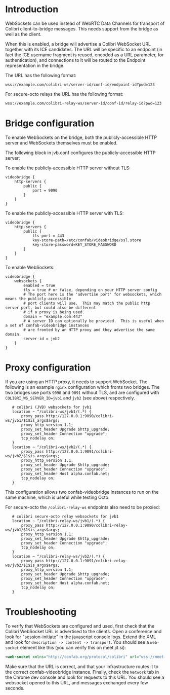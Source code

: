# Introduction
WebSockets can be used instead of WebRTC Data Channels for transport of Colibri
client-to-bridge messages. This needs support from the bridge as well as the
client.

When this is enabled, a bridge will advertise a Colibri WebSocket URL together with
its ICE candidates. The URL will be specific to an endpoint (in fact the ICE username
fragment is reused, encoded as a URL parameter, for authentication), and connections
to it will be routed to the Endpoint representation in the bridge.

The URL has the following format:
```
wss://example.com/colibri-ws/server-id/conf-id/endpoint-id?pwd=123
```

For secure-octo relays the URL has the following format:
```
wss://example.com/colibri-relay-ws/server-id/conf-id/relay-id?pwd=123
```

# Bridge configuration
To enable WebSockets on the bridge, both the publicly-accessible HTTP server and WebSockets
themselves must be enabled.

The following block in jvb.conf configures the publicly-accessible HTTP server:

To enable the publicly-accessible HTTP server without TLS:
```
videobridge {
    http-servers {
        public {
            port = 9090
        }
    }
}
```

To enable the publicly-accessible HTTP server with TLS:
```
videobridge {
    http-servers {
        public {
            tls-port = 443
            key-store-path=/etc/confab/videobridge/ssl.store
            key-store-password=KEY_STORE_PASSWORD
        }
    }
}
```

To enable WebSockets:
```
videobridge {
    websockets {
        enabled = true
        tls = true # or false, depending on your HTTP server config
        # The port here is the 'advertise port' for websockets, which means the publicly-accessible
        # port clients will use.  This may match the public http server port, but could also be different
        # if a proxy is being used.
        domain = "example.com:443"
        # A server ID can optionally be provided.  This is useful when a set of confab-videobridge instances
        # are fronted by an HTTP proxy and they advertise the same domain.
        server-id = jvb2
    }
}
```

# Proxy configuration
If you are using an HTTP proxy, it needs to support WebSocket. The following is
an example `nginx` configuration which fronts two bridges. The two bridges use
ports `9090` and `9091` without TLS, and are configured with
`COLIBRI_WS_SERVER_ID=jvb1` and `jvb2` (see above) respectively.

```
   # colibri (JVB) websockets for jvb1
   location ~ ^/colibri-ws/jvb1/(.*) {
       proxy_pass http://127.0.0.1:9090/colibri-ws/jvb1/$1$is_args$args;
       proxy_http_version 1.1;
       proxy_set_header Upgrade $http_upgrade;
       proxy_set_header Connection "upgrade";
       tcp_nodelay on;
   }
   location ~ ^/colibri-ws/jvb2/(.*) {
       proxy_pass http://127.0.0.1:9091/colibri-ws/jvb2/$1$is_args$args;
       proxy_http_version 1.1;
       proxy_set_header Upgrade $http_upgrade;
       proxy_set_header Connection "upgrade";
       proxy_set_header Host alpha.confab.net;
       tcp_nodelay on;
   }
```

This configuration allows two confab-videobridge instances to run on the same
machine, which is useful while testing Octo.

For secure-octo the `/colibri-relay-ws` endpoints also need to be proxied:
```
   # colibri secure-octo relay websockets for jvb1
   location ~ ^/colibri-relay-ws/jvb1/(.*) {
       proxy_pass http://127.0.0.1:9090/colibri-relay-ws/jvb1/$1$is_args$args;
       proxy_http_version 1.1;
       proxy_set_header Upgrade $http_upgrade;
       proxy_set_header Connection "upgrade";
       tcp_nodelay on;
   }
   location ~ ^/colibri-relay-ws/jvb2/(.*) {
       proxy_pass http://127.0.0.1:9091/colibri-relay-ws/jvb2/$1$is_args$args;
       proxy_http_version 1.1;
       proxy_set_header Upgrade $http_upgrade;
       proxy_set_header Connection "upgrade";
       proxy_set_header Host alpha.confab.net;
       tcp_nodelay on;
   }
```

# Troubleshooting
To verify that WebSockets are configured and used, first check that the Colibri
WebSocket URL is advertised to the clients. Open a conference and look for
"session-initiate" in the javascript console logs. Extend the XML and look for
`description -> content -> transport`. You should see a `web-socket` element
like this (you can verify this on meet.jit.si):

```xml
<web-socket xmlns="http://confab.org/protocol/colibri" url="wss://meet-jit-si-eu-west-2b-s5-jvb-51.confab.net:443/colibri-ws/default-id/4f9cb343985d4779/c814b6a6?pwd=23btmrjol5i83thk1t9s78bnkk"/>
```

Make sure that the URL is correct, and that your infrastructure routes it to
the correct confab-videobridge instance. Finally, check the `Network` tab in the
Chrome dev console and look for requests to this URL. You should see a websocket
opened to this URL, and messages exchanged every few seconds.
